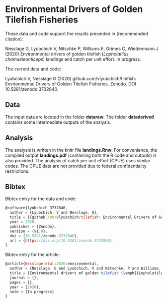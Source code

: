 # Environmental Drivers of Golden Tilefish Fisheries

These data and code support the results presented in (recommended citation):

Nesslage G, Lyubchich V, Nitschke P, Williams E, Grimes C, Wiedenmann J (2020)
Environmental drivers of golden tilefish (*Lopholatilus chamaeleonticeps*) landings and catch per unit effort.
In progress.

The current data and code:

Lyubchich V, Nesslage G (2020) github.com/vlyubchich/tilefish: Environmental Drivers of Golden Tilefish Fisheries. Zenodo. DOI 10.5281/zenodo.3732840.


## Data

The input data are located in the folder **dataraw**. 
The folder **dataderived** contains some intermediate outputs of the analysis.


## Analysis

The analysis is written in the knitr file **landings.Rnw**. For convenience,
the compiled output **landings.pdf** (containing both the R code and outputs) 
is also provided.
The analysis of catch per unit effort (CPUE) uses similar codes. 
The CPUE data are not provided due to federal confidentiality restrictions.


## Bibtex

Bibtex entry for the data and code:

```javascript
@software{lyubchich_3732840,
  author = {Lyubchich, V and Nesslage, G},
  title = {{github.com/vlyubchich/tilefish: Environmental Drivers of Golden Tilefish Fisheries}},
  year = 2020,
  publisher = {Zenodo},
  version = {v1.0},
  doi = {10.5281/zenodo.3732840},
  url = {https://doi.org/10.5281/zenodo.3732840}
}
```

Bibtex entry for the article:

```javascript
@article{Nesslage:etal:2020:environmental,
  author = {Nesslage, G and Lyubchich, V and Nitschke, P and Williams, E and Grimes, C and Wiedenmann, J},
  title = {Environmental drivers of golden tilefish (\emph{{Lopholatilus chamaeleonticeps}}) landings and catch per unit effort},
  journal = {},
  pages = {},
  year = {2020},
  note = {In progress}
}
```



